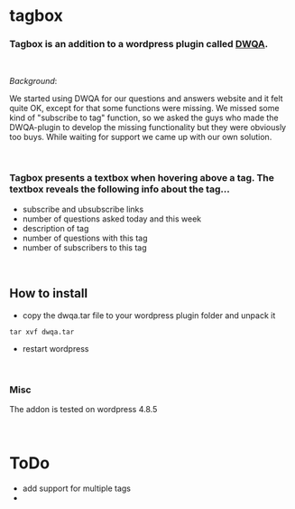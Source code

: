 # tagbox

### Tagbox is an addition to a wordpress plugin called [DWQA](https://www.designwall.com/wordpress/plugins/dw-question-answer/). 

<br>

_Background_: 

We started using DWQA for our questions and answers website and it felt quite OK, except for that some functions were missing. We missed some kind of "subscribe to tag" function, so we asked the guys who made the DWQA-plugin to develop the missing functionality but they were obviously too buys. While waiting for support we came up with our own solution. 

<br>

### Tagbox presents a textbox when hovering above a tag. The textbox reveals the following info about the tag...

* subscribe and ubsubscribe links
* number of questions asked today and this week
* description of tag
* number of questions with this tag
* number of subscribers to this tag

<br>

## How to install

- copy the dwqa.tar file to your wordpress plugin folder and unpack it 

``` tar xvf dwqa.tar ```

- restart wordpress

<br>

### Misc

The addon is tested on wordpress 4.8.5

<br>

# ToDo

* add support for multiple tags
* 
